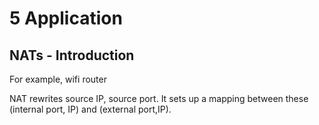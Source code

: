 
# 5 Application 

## NATs - Introduction

For example, wifi router

NAT rewrites source IP, source port. It sets up a mapping between these (internal port, IP) and (external port,IP).



